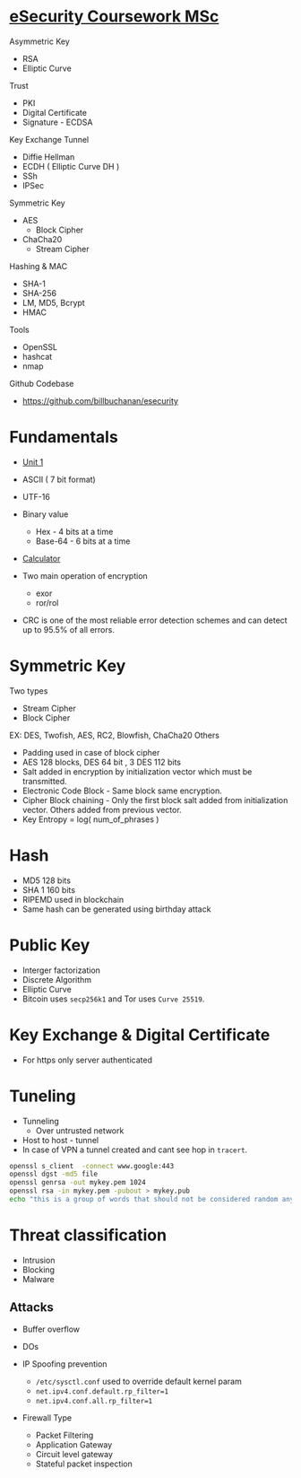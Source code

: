 # [eSecurity Coursework MSc](https://asecuritysite.com/esecurity)

Asymmetric Key
 - RSA
 - Elliptic Curve

Trust
- PKI
- Digital Certificate
- Signature - ECDSA  

Key Exchange Tunnel
- Diffie Hellman
- ECDH ( Elliptic Curve DH )
- SSh
- IPSec

Symmetric Key
- AES 
    - Block Cipher
- ChaCha20 
    - Stream Cipher

Hashing & MAC
- SHA-1
- SHA-256
- LM, MD5, Bcrypt
- HMAC

Tools
- OpenSSL
- hashcat
- nmap

Github Codebase
- https://github.com/billbuchanan/esecurity

# Fundamentals
- [Unit 1](https://asecuritysite.com/csn11117/unit01)

- ASCII ( 7 bit format)
- UTF-16 
- Binary value
    - Hex - 4 bits at a time
    - Base-64 - 6 bits at a time
- [Calculator](https://asecuritysite.com/Coding/ascii)

- Two main operation of encryption
    - exor
    - ror/rol
- CRC is one of the most reliable error detection schemes and can detect up to 95.5% of all errors.

# Symmetric Key
Two types
- Stream Cipher
- Block Cipher

EX: DES, Twofish, AES, RC2, Blowfish, ChaCha20  Others
- Padding used in case of block cipher
- AES 128 blocks, DES 64 bit , 3 DES 112 bits
- Salt added in encryption by initialization vector which must be transmitted.
- Electronic Code Block - Same block same encryption.
- Cipher Block chaining - Only the first block salt added from initialization vector. Others added from previous vector.
- Key Entropy = log( num_of_phrases ) 

# Hash
- MD5 128 bits
- SHA 1 160 bits 
- RIPEMD used in blockchain
- Same hash can be  generated using birthday attack

# Public Key
- Interger factorization
- Discrete Algorithm
- Elliptic Curve
- Bitcoin uses `secp256k1` and Tor uses	`Curve 25519`.

# Key Exchange & Digital Certificate
- For https only server authenticated

# Tuneling
- Tunneling 
    - Over untrusted network
- Host to host - tunnel
- In case of VPN a tunnel created and cant see hop in `tracert`. 

```bash
openssl s_client  -connect www.google:443 
openssl dgst -md5 file
openssl genrsa -out mykey.pem 1024
openssl rsa -in mykey.pem -pubout > mykey.pub
echo "this is a group of words that should not be considered random anymore so never use this to generate a private key" | openssl sha256
```

# Threat classification
- Intrusion
- Blocking
- Malware

## Attacks
- Buffer overflow
- DOs

- IP Spoofing prevention
    - `/etc/sysctl.conf` used to override default kernel param
    - `net.ipv4.conf.default.rp_filter=1`
    - `net.ipv4.conf.all.rp_filter=1`

- Firewall Type
    - Packet Filtering
    - Application Gateway
    - Circuit level gateway
    - Stateful packet inspection